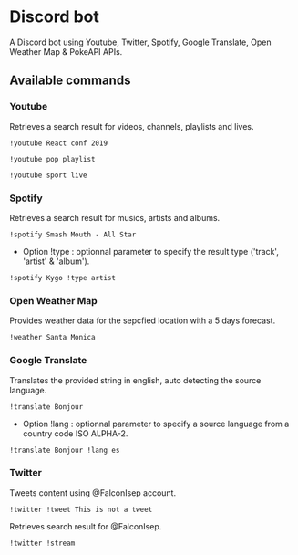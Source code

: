 # Discord bot

A Discord bot using Youtube, Twitter, Spotify, Google Translate, Open Weather Map & PokeAPI APIs.

## Available commands

### Youtube

Retrieves a search result for videos, channels, playlists and lives.

```
!youtube React conf 2019

!youtube pop playlist

!youtube sport live
```

### Spotify

Retrieves a search result for musics, artists and albums.

```
!spotify Smash Mouth - All Star
```

* Option !type : optionnal parameter to specify the result type ('track', 'artist' & 'album').

```
!spotify Kygo !type artist
```

### Open Weather Map

Provides weather data for the sepcfied location with a 5 days forecast.

```
!weather Santa Monica
```

### Google Translate

Translates the provided string in english, auto detecting the source language.

```
!translate Bonjour
```

* Option !lang : optionnal parameter to specify a source language from a country code ISO ALPHA-2.

```
!translate Bonjour !lang es
```

### Twitter

Tweets content using @FalconIsep account.

```
!twitter !tweet This is not a tweet 
```

Retrieves search result for @FalconIsep.

```
!twitter !stream 
```
